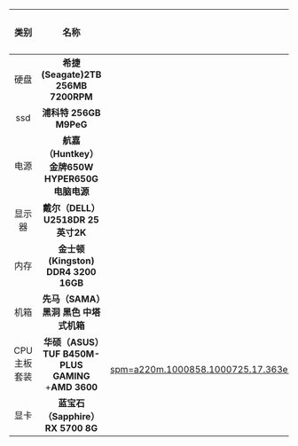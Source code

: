 |     类别     |                        名称                         |                             链接                             | 价格(最低价) |
| :----------: | :-------------------------------------------------: | :----------------------------------------------------------: | :----------: |
|     硬盘     |         **希捷(Seagate)2TB 256MB 7200RPM**          |               https://item.jd.com/6856662.html               |     369      |
|     ssd      |           **浦科特** **256GB** **M9PeG**            |               https://item.jd.com/6435027.html               |     299      |
|     电源     |    **航嘉（Huntkey）金牌650W HYPER650G电脑电源**    |               https://item.jd.com/7510306.html               |     479      |
|    显示器    |          **戴尔（DELL）U2518DR 25英寸2K**           |               https://item.jd.com/4396371.html               |     1999     |
|     内存     |         **金士顿(Kingston) DDR4 3200 16GB**         |            https://item.jd.com/100005089420.html             |     549      |
|     机箱     |        **先马（SAMA）黑洞 黑色 中塔式机箱**         |         https://item.jd.com/1842778.html#crumb-wrap          |     249      |
| CPU 主板套装 | **华硕（ASUS）TUF B450M-PLUS GAMING** +**AMD 3600** | https://detail.tmall.com/item.htm?spm=a220m.1000858.1000725.17.363e708dWNczx7&id=576481925455&skuId=4181682372438&areaId=440300&user_id=1577744489&cat_id=2&is_b=1&rn=0faa78b090a90dfc36749e78908e779e |     1849     |
|     显卡     |          **蓝宝石（Sapphire）RX 5700 8G**           |            https://item.jd.com/100006494972.html             |     2389     |

